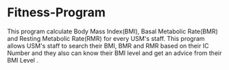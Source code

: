 # Fitness-Program

This program calculate Body Mass Index(BMI), Basal Metabolic Rate(BMR) and Resting Metabolic Rate(RMR) for every USM's staff. This program allows USM's staff to search their BMI, BMR and RMR based on their IC Number and they also can know their BMI level and get an advice from their BMI Level .
